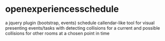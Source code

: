 # openexperiencesschedule
a jquery plugin (bootstrap, events) schedule callendar-like tool for visual presenting events/tasks with detecting collisions for a current and possible collisions for other rooms at a chosen point in time 
